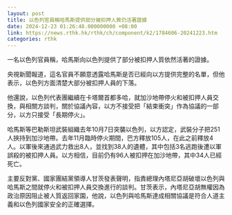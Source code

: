 ```yaml
---
layout: post
title: 以色列官員稱哈馬斯提供部分被扣押人質仍活著證據
date: 2024-12-23 01:26:48.000000000 +08:00
link: https://news.rthk.hk/rthk/ch/component/k2/1784606-20241223.htm
categories: rthk
---
```


一名以色列官員稱，哈馬斯向以色列提供了部分被扣押人質依然活著的證據。

央視新聞報道，這名官員不願意透露哈馬斯是否已經向以方提供完整的名單，但他表示，以色列方面清楚大部分被扣押人員的下落。

他還說，以色列代表團繼續在卡塔爾首都多哈，就加沙地帶停火和被扣押人員交換，與相關方談判，關於協議內容，以方不接受把「結束衝突」作為協議的一部分，以方只接受「長期停火」。

哈馬斯等巴勒斯坦武裝組織去年10月7日突襲以色列，以方認定，武裝分子把251人挾持到加沙地帶。去年11月臨時停火期間，巴方釋放105人，在此之前釋放4人。以軍後來通過武力救出8人，並找到38人的遺體，其中包括3名逃跑後遭以軍誤殺的被扣押人員。以方相信，目前仍有96人被扣押在加沙地帶，其中34人已經死亡。

主要反對黨、國家團結黨領導人甘茨發表聲明，指責總理內塔尼亞胡破壞以色列與哈馬斯之間就停火和被扣押人員交換進行的談判。甘茨表示，內塔尼亞胡無權因為政治原因阻止被人質返回家園，他說，以色列與哈馬斯達成相關協議是符合人道主義和以色列國家安全的正確選擇。
